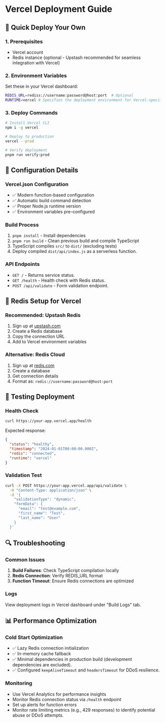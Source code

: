 # Vercel Deployment Guide

## 🚀 Quick Deploy Your Own

### 1. Prerequisites
- Vercel account
- Redis instance (optional - Upstash recommended for seamless integration with Vercel)

### 2. Environment Variables
Set these in your Vercel dashboard:

```bash
REDIS_URL=rediss://username:password@host:port  # Optional
RUNTIME=vercel # Specifies the deployment environment for Vercel-specific optimizations.
```

### 3. Deploy Commands
```bash
# Install Vercel CLI
npm i -g vercel

# Deploy to production
vercel --prod

# Verify deployment
pnpm run verify:prod
```

## 🔧 Configuration Details

### Vercel.json Configuration
- ✅ Modern function-based configuration
- ✅ Automatic build command detection
- ✅ Proper Node.js runtime version
- ✅ Environment variables pre-configured

### Build Process
1. `pnpm install` - Install dependencies
2. `pnpm run build` - Clean previous build and compile TypeScript
3. TypeScript compiles `src/` to `dist/` (excluding tests)
4. Deploy compiled `dist/api/index.js` as a serverless function.

### API Endpoints
- `GET /` - Returns service status.
- `GET /health` - Health check with Redis status.
- `POST /api/validate` - Form validation endpoint.

## 🔴 Redis Setup for Vercel

### Recommended: Upstash Redis
1. Sign up at [upstash.com](https://upstash.com)
2. Create a Redis database
3. Copy the connection URL
4. Add to Vercel environment variables

### Alternative: Redis Cloud
1. Sign up at [redis.com](https://redis.com)
2. Create a database
3. Get connection details
4. Format as: `redis://username:password@host:port`

## 🧪 Testing Deployment

### Health Check
```bash
curl https://your-app.vercel.app/health
```

Expected response:
```json
{
  "status": "healthy",
  "timestamp": "2024-01-01T00:00:00.000Z",
  "redis": "connected",
  "runtime": "vercel"
}
```

### Validation Test
```bash
curl -X POST https://your-app.vercel.app/api/validate \
  -H "Content-Type: application/json" \
  -d '{
    "validationType": "dynamic",
    "formData": {
      "email": "test@example.com",
      "first_name": "Test",
      "last_name": "User"
    }
  }'
```

## 🔍 Troubleshooting

### Common Issues
1. **Build Failures**: Check TypeScript compilation locally
2. **Redis Connection**: Verify REDIS_URL format
3. **Function Timeout**: Ensure Redis connections are optimized

### Logs
View deployment logs in Vercel dashboard under "Build Logs" tab.

## 📊 Performance Optimization

### Cold Start Optimization
- ✅ Lazy Redis connection initialization
- ✅ In-memory cache fallback
- ✅ Minimal dependencies in production build (development dependencies are excluded).
- ✅ Configured `keepAliveTimeout` and `headersTimeout` for DDoS resilience.

### Monitoring
- Use Vercel Analytics for performance insights
- Monitor Redis connection status via `/health` endpoint
- Set up alerts for function errors
- Monitor rate limiting metrics (e.g., 429 responses) to identify potential abuse or DDoS attempts.
